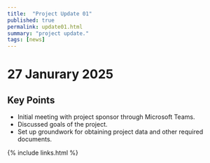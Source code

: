 ```yaml
---
title:  "Project Update 01"
published: true
permalink: update01.html
summary: "project update."
tags: [news]
---
```


# 27 Janurary 2025

## Key Points

* Initial meeting with project sponsor through Microsoft Teams.
* Discussed goals of the project.
* Set up groundwork for obtaining project data and other required documents.


{% include links.html %}
